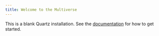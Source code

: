```yaml
---
title: Welcome to the Multiverse
---
```


This is a blank Quartz installation.
See the [documentation](https://quartz.jzhao.xyz) for how to get started.
